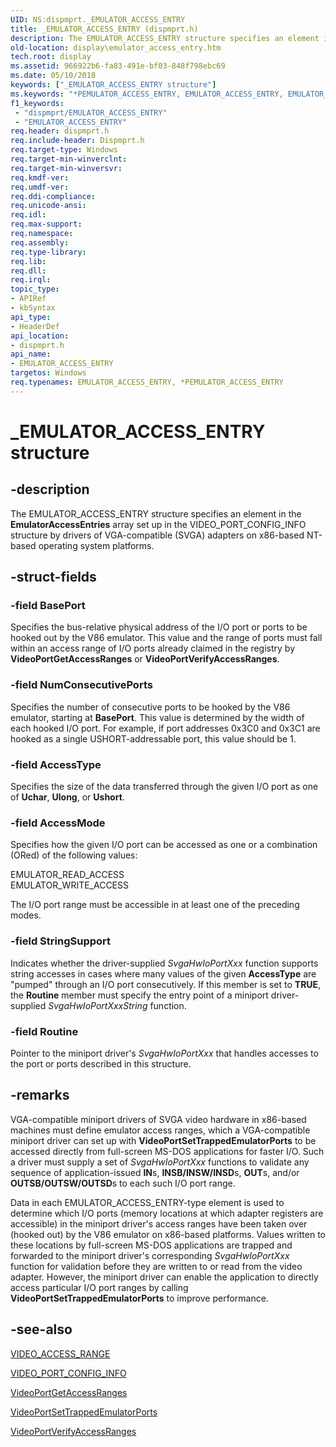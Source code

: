 ```yaml
---
UID: NS:dispmprt._EMULATOR_ACCESS_ENTRY
title: _EMULATOR_ACCESS_ENTRY (dispmprt.h)
description: The EMULATOR_ACCESS_ENTRY structure specifies an element in the EmulatorAccessEntries array set up in the VIDEO_PORT_CONFIG_INFO structure by drivers of VGA-compatible (SVGA) adapters on x86-based NT-based operating system platforms.
old-location: display\emulator_access_entry.htm
tech.root: display
ms.assetid: 966922b6-fa83-491e-bf03-848f798ebc69
ms.date: 05/10/2018
keywords: ["_EMULATOR_ACCESS_ENTRY structure"]
ms.keywords: "*PEMULATOR_ACCESS_ENTRY, EMULATOR_ACCESS_ENTRY, EMULATOR_ACCESS_ENTRY structure [Display Devices], PEMULATOR_ACCESS_ENTRY, PEMULATOR_ACCESS_ENTRY structure pointer [Display Devices], Video_Structs_8a00f589-ff5c-489b-b49b-abdcf9f42cf2.xml, _EMULATOR_ACCESS_ENTRY, display.emulator_access_entry, dispmprt/EMULATOR_ACCESS_ENTRY, dispmprt/PEMULATOR_ACCESS_ENTRY"
f1_keywords:
 - "dispmprt/EMULATOR_ACCESS_ENTRY"
 - "EMULATOR_ACCESS_ENTRY"
req.header: dispmprt.h
req.include-header: Dispmprt.h
req.target-type: Windows
req.target-min-winverclnt: 
req.target-min-winversvr: 
req.kmdf-ver: 
req.umdf-ver: 
req.ddi-compliance: 
req.unicode-ansi: 
req.idl: 
req.max-support: 
req.namespace: 
req.assembly: 
req.type-library: 
req.lib: 
req.dll: 
req.irql: 
topic_type:
- APIRef
- kbSyntax
api_type:
- HeaderDef
api_location:
- dispmprt.h
api_name:
- EMULATOR_ACCESS_ENTRY
targetos: Windows
req.typenames: EMULATOR_ACCESS_ENTRY, *PEMULATOR_ACCESS_ENTRY
---
```


# _EMULATOR_ACCESS_ENTRY structure


## -description


The EMULATOR_ACCESS_ENTRY structure specifies an element in the <b>EmulatorAccessEntries</b> array set up in the VIDEO_PORT_CONFIG_INFO structure by drivers of VGA-compatible (SVGA) adapters on x86-based NT-based operating system platforms.


## -struct-fields




### -field BasePort

Specifies the bus-relative physical address of the I/O port or ports to be hooked out by the V86 emulator. This value and the range of ports must fall within an access range of I/O ports already claimed in the registry by <b>VideoPortGetAccessRanges</b> or <b>VideoPortVerifyAccessRanges</b>.


### -field NumConsecutivePorts

Specifies the number of consecutive ports to be hooked by the V86 emulator, starting at <b>BasePort</b>. This value is determined by the width of each hooked I/O port. For example, if port addresses 0x3C0 and 0x3C1 are hooked as a single USHORT-addressable port, this value should be 1.


### -field AccessType

Specifies the size of the data transferred through the given I/O port as one of <b>Uchar</b>, <b>Ulong</b>, or <b>Ushort</b>.


### -field AccessMode

Specifies how the given I/O port can be accessed as one or a combination (ORed) of the following values:


<dl>
<dt>EMULATOR_READ_ACCESS</dt>
<dt>EMULATOR_WRITE_ACCESS</dt>
</dl>


The I/O port range must be accessible in at least one of the preceding modes.


### -field StringSupport

Indicates whether the driver-supplied <i>SvgaHwIoPortXxx</i> function supports string accesses in cases where many values of the given <b>AccessType</b> are "pumped" through an I/O port consecutively. If this member is set to <b>TRUE</b>, the <b>Routine</b> member must specify the entry point of a miniport driver-supplied<i> SvgaHwIoPortXxxString</i> function.


### -field Routine

Pointer to the miniport driver's <i>SvgaHwIoPortXxx</i> that handles accesses to the port or ports described in this structure.


## -remarks



VGA-compatible miniport drivers of SVGA video hardware in x86-based machines must define emulator access ranges, which a VGA-compatible miniport driver can set up with <b>VideoPortSetTrappedEmulatorPorts</b> to be accessed directly from full-screen MS-DOS applications for faster I/O. Such a driver must supply a set of <i>SvgaHwIoPortXxx</i> functions to validate any sequence of application-issued <b>IN</b>s, <b>INSB/INSW/INSD</b>s, <b>OUT</b>s, and/or <b>OUTSB/OUTSW/OUTSD</b>s to each such I/O port range.

Data in each EMULATOR_ACCESS_ENTRY-type element is used to determine which I/O ports (memory locations at which adapter registers are accessible) in the miniport driver's access ranges have been taken over (hooked out) by the V86 emulator on x86-based platforms. Values written to these locations by full-screen MS-DOS applications are trapped and forwarded to the miniport driver's corresponding <i>SvgaHwIoPortXxx</i> function for validation before they are written to or read from the video adapter. However, the miniport driver can enable the application to directly access particular I/O port ranges by calling <b>VideoPortSetTrappedEmulatorPorts</b> to improve performance.




## -see-also




<a href="https://docs.microsoft.com/windows-hardware/drivers/ddi/video/ns-video-_video_access_range">VIDEO_ACCESS_RANGE</a>



<a href="https://docs.microsoft.com/windows-hardware/drivers/ddi/video/ns-video-_video_port_config_info">VIDEO_PORT_CONFIG_INFO</a>



<a href="https://docs.microsoft.com/windows-hardware/drivers/ddi/video/nf-video-videoportgetaccessranges">VideoPortGetAccessRanges</a>



<a href="https://docs.microsoft.com/windows-hardware/drivers/ddi/video/nf-video-videoportsettrappedemulatorports">VideoPortSetTrappedEmulatorPorts</a>



<a href="https://docs.microsoft.com/windows-hardware/drivers/ddi/video/nf-video-videoportverifyaccessranges">VideoPortVerifyAccessRanges</a>
 

 

